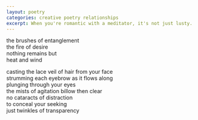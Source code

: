```yaml
---
layout: poetry
categories: creative poetry relationships
excerpt: When you're romantic with a meditator, it's not just lusty.
---
```


the brushes of entanglement  
the fire of desire  
nothing remains but  
heat and wind  

casting the lace veil of hair from your face  
strumming each eyebrow as it flows along  
plunging through your eyes  
the mists of agitation billow then clear  
no cataracts of distraction  
to conceal your seeking  
just twinkles of transparency  

